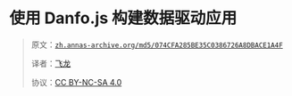 # 使用 Danfo.js 构建数据驱动应用

> 原文：[`zh.annas-archive.org/md5/074CFA285BE35C0386726A8DBACE1A4F`](https://zh.annas-archive.org/md5/074CFA285BE35C0386726A8DBACE1A4F)
> 
> 译者：[飞龙](https://github.com/wizardforcel)
> 
> 协议：[CC BY-NC-SA 4.0](http://creativecommons.org/licenses/by-nc-sa/4.0/)